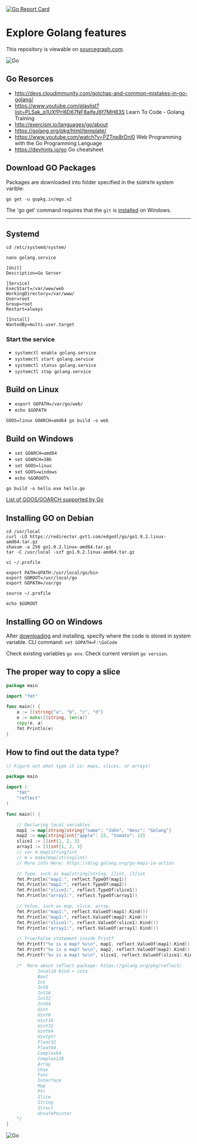 [![Go Report Card](https://goreportcard.com/badge/zelenko/go)](https://goreportcard.com/report/zelenko/go)
# Explore Golang features
This repository is viewable on [sourcegraph.com](https://sourcegraph.com/github.com/zelenko/go).

![Go](https://raw.githubusercontent.com/zelenko/go/master/00_web/pub/img/toby.jpg)

## Go Resorces
* http://devs.cloudimmunity.com/gotchas-and-common-mistakes-in-go-golang/
* https://www.youtube.com/playlist?list=PLSak_q1UXfPrI6D67NF8ajfeJ6f7MH83S Learn To Code - Golang Training
* http://exercism.io/languages/go/about
* https://golang.org/pkg/html/template/
* https://www.youtube.com/watch?v=PZTnp8rDnl0 Web Programming with the Go Programming Language
* https://devhints.io/go Go cheatsheet

## Download GO Packages
Packages are downloaded into folder specified in the `$GOPATH` system varible:

`go get -u gopkg.in/mgo.v2`

The 'go get' command requires that the `git` is [installed](https://git-scm.com/download/win) on Windows.

---
## Systemd
`cd /etc/systemd/system/`

`nano golang.service`

```
[Unit]
Description=Go Server

[Service]
ExecStart=/var/www/web
WorkingDirectory=/var/www/
User=root
Group=root
Restart=always

[Install]
WantedBy=multi-user.target
```

### Start the service
* `systemctl enable golang.service`
* `systemctl start golang.service`
* `systemctl status golang.service`
* `systemctl stop golang.service`

## Build on Linux
* `export GOPATH=/var/go/web/`
* `echo $GOPATH`
```
GOOS=linux GOARCH=amd64 go build -o web
```

## Build on Windows
* `set GOARCH=amd64`
* `set GOARCH=386`
* `set GOOS=linux`
* `set GOOS=windows`
* `echo %GOROOT%`
```
go build -o hello.exe hello.go
```
[List of GOOS/GOARCH supported by Go](https://gist.github.com/asukakenji/f15ba7e588ac42795f421b48b8aede63#go-golang-goos-and-goarch)

## Installing GO on Debian
```
cd /usr/local
curl -LO https://redirector.gvt1.com/edgedl/go/go1.9.2.linux-amd64.tar.gz
shasum -a 256 go1.9.2.linux-amd64.tar.gz
tar -C /usr/local -xzf go1.9.2.linux-amd64.tar.gz
```

`vi ~/.profile`
```
export PATH=$PATH:/usr/local/go/bin
export GOROOT=/usr/local/go
export GOPATH=/var/go
```
`source ~/.profile`

`echo $GOROOT`

## Installing GO on Windows
After [downloading](https://golang.org/dl/) and installing, specify where the code is stored in system variable.  CLI command: `set GOPATH=F:\GoCode`

Check existing variables `go env`.  Check current version `go version`.


## The proper way to copy a slice
```GO
package main

import "fmt"

func main() {
	a := []string{"a", "b", "c", "d"}
	e := make([]string, len(a))
	copy(e, a)
	fmt.Println(e)
}
```
## How to find out the data type?
```GO
// Figure out what type it is: maps, slices, or arrays!

package main

import (
	"fmt"
	"reflect"
)

func main() {

	// Declaring local variables
	map1 := map[string]string{"name": "John", "desc": "Golang"}
	map2 := map[string]int{"apple": 23, "tomato": 13}
	slice1 := []int{1, 2, 3}
	array1 := [3]int{1, 2, 3}
	// var m map[string]int
	// m = make(map[string]int)
	// More info Here: https://blog.golang.org/go-maps-in-action

	// Type, such as map[string]string, []int, [3]int
	fmt.Println("map1:", reflect.TypeOf(map1))
	fmt.Println("map2:", reflect.TypeOf(map2))
	fmt.Println("slice1:", reflect.TypeOf(slice1))
	fmt.Println("array1:", reflect.TypeOf(array1))

	// Value, such as map, slice, array.
	fmt.Println("map1:", reflect.ValueOf(map1).Kind())
	fmt.Println("map2:", reflect.ValueOf(map2).Kind())
	fmt.Println("slice1:", reflect.ValueOf(slice1).Kind())
	fmt.Println("array1:", reflect.ValueOf(array1).Kind())

	// True/False statement inside Printf
	fmt.Printf("%v is a map? %v\n", map1, reflect.ValueOf(map1).Kind() == reflect.Map)
	fmt.Printf("%v is a map? %v\n", map2, reflect.ValueOf(map2).Kind() == reflect.Map)
	fmt.Printf("%v is a map? %v\n", slice1, reflect.ValueOf(slice1).Kind() == reflect.Map)

	/*  More about reflect package: https://golang.org/pkg/reflect/
		 	Invalid Kind = iota
	        Bool
	        Int
	        Int8
	        Int16
	        Int32
	        Int64
	        Uint
	        Uint8
	        Uint16
	        Uint32
	        Uint64
	        Uintptr
	        Float32
	        Float64
	        Complex64
	        Complex128
	        Array
	        Chan
	        Func
	        Interface
	        Map
	        Ptr
	        Slice
	        String
	        Struct
	        UnsafePointer
	*/
}
```
![Go](http://farm4.staticflickr.com/3774/11740822616_e435d02a54_o.gif)
